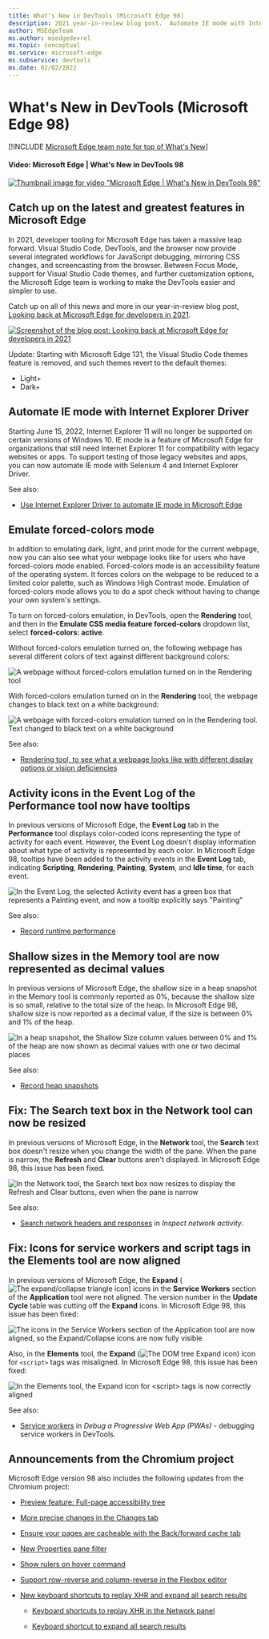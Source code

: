 ```yaml
---
title: What's New in DevTools (Microsoft Edge 98)
description: 2021 year-in-review blog post.  Automate IE mode with Internet Explorer Driver.  Emulate forced-colors mode.  Tooltips for Activity icons in the Performance tool Event Log.  Shallow sizes in the Memory tool now shown as decimal values.  Network tool's Search text box can now be resized.  And more.
author: MSEdgeTeam
ms.author: msedgedevrel
ms.topic: conceptual
ms.service: microsoft-edge
ms.subservice: devtools
ms.date: 02/02/2022
---
```

# What's New in DevTools (Microsoft Edge 98)

[!INCLUDE [Microsoft Edge team note for top of What's New](../../includes/edge-whats-new-note.md)]


<!-- ------------------------------ -->
#### Video: Microsoft Edge | What's New in DevTools 98

[![Thumbnail image for video "Microsoft Edge | What's New in DevTools 98"](./devtools-images/devtools-whatsnew-98.png)](https://www.youtube.com/watch?v=HpaRDwU_AZI)


<!-- ====================================================================== -->
## Catch up on the latest and greatest features in Microsoft Edge


<!-- Title: Year-in-review: Microsoft Edge for developers -->
<!-- Subtitle: Catch up on the latest in developer tooling from Microsoft Edge. -->

In 2021, developer tooling for Microsoft Edge has taken a massive leap forward.  Visual Studio Code, DevTools, and the browser now provide several integrated workflows for JavaScript debugging, mirroring CSS changes, and screencasting from the browser.  Between Focus Mode, support for Visual Studio Code themes, and further customization options, the Microsoft Edge team is working to make the DevTools easier and simpler to use.

Catch up on all of this news and more in our year-in-review blog post, [Looking back at Microsoft Edge for developers in 2021](https://blogs.windows.com/msedgedev/2022/01/19/looking-back-at-microsoft-edge-for-developers-in-2021/).

[![Screenshot of the blog post: Looking back at Microsoft Edge for developers in 2021](./devtools-images/blog-post-edge-devs-2021.png)](https://blogs.windows.com/msedgedev/2022/01/19/looking-back-at-microsoft-edge-for-developers-in-2021/)

Update: Starting with Microsoft Edge 131, the Visual Studio Code themes feature is removed, and such themes revert to the default themes:
* Light+
* Dark+


<!-- ====================================================================== -->
## Automate IE mode with Internet Explorer Driver

<!-- Title: New support for automating IE mode -->
<!-- Subtitle: Test your legacy websites and apps by automating IE mode with Internet Explorer Driver. -->

Starting June 15, 2022, Internet Explorer 11 will no longer be supported on certain versions of Windows 10.  IE mode is a feature of Microsoft Edge for organizations that still need Internet Explorer 11 for compatibility with legacy websites or apps.  To support testing of those legacy websites and apps, you can now automate IE mode with Selenium 4 and Internet Explorer Driver.

See also:
* [Use Internet Explorer Driver to automate IE mode in Microsoft Edge](../../../../webdriver-chromium/ie-mode.md)


<!-- ====================================================================== -->
## Emulate forced-colors mode

<!-- Title: Emulation of forced colors in the Rendering tool -->
<!-- Subtitle: You can now do a spot check of what your product will look like on a device running in forced-colors mode, without having to change your operating system settings. -->

In addition to emulating dark, light, and print mode for the current webpage, now you can also see what your webpage looks like for users who have forced-colors mode enabled.  Forced-colors mode is an accessibility feature of the operating system.  It forces colors on the webpage to be reduced to a limited color palette, such as Windows High Contrast mode.  Emulation of forced-colors mode allows you to do a spot check without having to change your own system's settings.

To turn on forced-colors emulation, in DevTools, open the **Rendering** tool, and then in the **Emulate CSS media feature forced-colors** dropdown list, select **forced-colors: active**.

Without forced-colors emulation turned on, the following webpage has several different colors of text against different background colors:

![A webpage without forced-colors emulation turned on in the Rendering tool](./devtools-images/emulate-forced-colors-not-applied.png)

With forced-colors emulation turned on in the **Rendering** tool, the webpage changes to black text on a white background:

![A webpage with forced-colors emulation turned on in the Rendering tool.  Text changed to black text on a white background](./devtools-images/emulate-forced-colors-applied.png)

See also:
* [Rendering tool, to see what a webpage looks like with different display options or vision deficiencies](../../../rendering-tools/rendering-tool.md)


<!-- ====================================================================== -->
## Activity icons in the Event Log of the Performance tool now have tooltips

<!-- Title: Analyze runtime performance better with the Event Log in the Performance tool -->
<!-- Subtitle: Activity icons in the Event Log now have tooltips indicating the type of activity for each event, such as Scripting, Rendering, or Painting. -->

In previous versions of Microsoft Edge, the **Event Log** tab in the **Performance** tool displays color-coded icons representing the type of activity for each event.  However, the Event Log doesn't display information about what type of activity is represented by each color.  In Microsoft Edge 98, tooltips have been added to the activity events in the **Event Log** tab, indicating **Scripting**, **Rendering**, **Painting**, **System**, and **Idle time**, for each event.

![In the Event Log, the selected Activity event has a green box that represents a Painting event, and now a tooltip explicitly says "Painting"](./devtools-images/activity-event-tooltip.png)

See also:
* [Record runtime performance](../../../evaluate-performance/reference.md#record-runtime-performance)


<!-- ====================================================================== -->
## Shallow sizes in the Memory tool are now represented as decimal values

<!-- Title: Better understand shallow sizes in the Memory tool -->
<!-- Subtitle: The Memory tool has been updated to report shallow size in decimal values as a percentage of the heap. -->

In previous versions of Microsoft Edge, the shallow size in a heap snapshot in the Memory tool is commonly reported as 0%, because the shallow size is so small, relative to the total size of the heap.  In Microsoft Edge 98, shallow size is now reported as a decimal value, if the size is between 0% and 1% of the heap.

![In a heap snapshot, the Shallow Size column values between 0% and 1% of the heap are now shown as decimal values with one or two decimal places](./devtools-images/shallow-size-decimal-values.png)

See also:
* [Record heap snapshots](../../../memory-problems/heap-snapshots.md)


<!-- ====================================================================== -->
## Fix: The Search text box in the Network tool can now be resized

<!-- Title: Fix: Resize the Search text box in the Network tool -->
<!-- Subtitle: Now, resizing the Search pane in the Network tool also resizes the Search text box, so that the Refresh and Clear buttons remain visible. -->

In previous versions of Microsoft Edge, in the **Network** tool, the **Search** text box doesn't resize when you change the width of the pane.  When the pane is narrow, the **Refresh** and **Clear** buttons aren't displayed.  In Microsoft Edge 98, this issue has been fixed.

![In the Network tool, the Search text box now resizes to display the Refresh and Clear buttons, even when the pane is narrow](./devtools-images/network-tool-search-text-box-resizes.png)

See also:
* [Search network headers and responses](../../../network/index.md#search-network-headers-and-responses) in _Inspect network activity_.


<!-- ====================================================================== -->
## Fix: Icons for service workers and script tags in the Elements tool are now aligned

<!-- Title: Fix: Icons and tags in the DevTools are now aligned -->
<!-- Subtitle: Icons for service workers and script tags in the Elements tool now appear as expected. -->

In previous versions of Microsoft Edge, the **Expand** (![The expand/collapse triangle icon](./devtools-images/expand-collapse-triangle-icon.png)) icons in the **Service Workers**<!-- todo: when the below .png is updated to show "Service workers", change to "w" --> section of the **Application** tool were not aligned.  The version number in the **Update Cycle** table was cutting off the **Expand** icons.  In Microsoft Edge 98, this issue has been fixed:

![The icons in the Service Workers section of the Application tool are now aligned, so the Expand/Collapse icons are now fully visible](./devtools-images/service-worker-icons-aligned-expand-icon-visible.png)

Also, in the **Elements** tool, the **Expand** (![The DOM tree Expand icon](./devtools-images/elements-dom-expand-icon-light-mode.png)) icon for `<script>` tags was misaligned.  In Microsoft Edge 98, this issue has been fixed:

![In the Elements tool, the Expand icon for \<script\> tags is now correctly aligned](./devtools-images/elements-script-tag-expand-icons-aligned.png)

See also:
* [Service workers](../../../progressive-web-apps/index.md#service-workers) in _Debug a Progressive Web App (PWAs)_ - debugging service workers in DevTools.


<!-- ====================================================================== -->
## Announcements from the Chromium project

Microsoft Edge version 98 also includes the following updates from the Chromium project:

* [Preview feature: Full-page accessibility tree](https://developer.chrome.com/blog/new-in-devtools-98/#a11y-tree)

* [More precise changes in the Changes tab](https://developer.chrome.com/blog/new-in-devtools-98/#changes)

* [Ensure your pages are cacheable with the Back/forward cache tab](https://developer.chrome.com/blog/new-in-devtools-98/#bfcache)

* [New Properties pane filter](https://developer.chrome.com/blog/new-in-devtools-98/#properties)

* [Show rulers on hover command](https://developer.chrome.com/blog/new-in-devtools-98/#show-rulers)

* [Support row-reverse and column-reverse in the Flexbox editor](https://developer.chrome.com/blog/new-in-devtools-98/#flexbox-editor)

* [New keyboard shortcuts to replay XHR and expand all search results](https://developer.chrome.com/blog/new-in-devtools-98/#shortcuts)

   * [Keyboard shortcuts to replay XHR in the Network panel](https://developer.chrome.com/blog/new-in-devtools-98/#replay-xhr)

   * [Keyboard shortcut to expand all search results](https://developer.chrome.com/blog/new-in-devtools-98/#toggle-search-result)


<!-- ====================================================================== -->
<!-- uncomment if content is copied from developer.chrome.com to this page -->
<!--
> [!NOTE]
> Portions of this page are modifications based on work created and [shared by Google](https://developers.google.com/terms/site-policies) and used according to terms described in the [Creative Commons Attribution 4.0 International License](https://creativecommons.org/licenses/by/4.0).
> The original page for announcements from the Chromium project is [What's New in DevTools (Chrome 98)](https://developer.chrome.com/blog/new-in-devtools-98) and is authored by Jecelyn Yeen.
-->


<!-- ====================================================================== -->
<!-- uncomment if content is copied from developer.chrome.com to this page -->
<!--
[![Creative Commons License](../../../../media/cc-logo/88x31.png)](https://creativecommons.org/licenses/by/4.0)
This work is licensed under a [Creative Commons Attribution 4.0 International License](https://creativecommons.org/licenses/by/4.0).
-->

